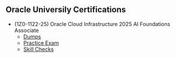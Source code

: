 ## Oracle Universily Certifications

- (1Z0-1122-25) Oracle Cloud Infrastructure 2025 AI Foundations Associate 
    - [Dumps](/Oracle%20Cloud%20Infrastructure%202025%20AI%20Foundations%20Associate%20(1Z0-1122-25)/Dumps%20-%20OCI%20AI%20Foundations%20Associate%20Certification.md)
    - [Practice Exam](/Oracle%20Cloud%20Infrastructure%202025%20AI%20Foundations%20Associate%20(1Z0-1122-25)/Practice%20Exam%20-%20OCI%20AI%20Foundations%20Associate%20Certification.md)
    - [Skill Checks](/Oracle%20Cloud%20Infrastructure%202025%20AI%20Foundations%20Associate%20(1Z0-1122-25)/Skill%20Check%20-%20OCI%20AI%20Foundations.md)


